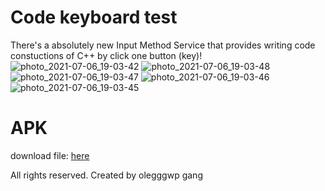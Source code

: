 # Code keyboard test
There's a absolutely new Input Method Service that provides writing code constuctions of C++ by click one button (key)!
![photo_2021-07-06_19-03-42](https://user-images.githubusercontent.com/71989490/124632669-3839d000-de8d-11eb-83a7-a08b62cd21af.jpg)
![photo_2021-07-06_19-03-48](https://user-images.githubusercontent.com/71989490/124632471-0b85b880-de8d-11eb-8182-54fac1a2bb71.jpg)
![photo_2021-07-06_19-03-47](https://user-images.githubusercontent.com/71989490/124632477-0c1e4f00-de8d-11eb-92d5-01ddcc3ee2cb.jpg)
![photo_2021-07-06_19-03-46](https://user-images.githubusercontent.com/71989490/124632485-0d4f7c00-de8d-11eb-9c4b-fe493847977a.jpg)
![photo_2021-07-06_19-03-45](https://user-images.githubusercontent.com/71989490/124632489-0de81280-de8d-11eb-99ac-71c7e96cd2e5.jpg)

# APK
download file:
[here](https://github.com/olegggwp/code_keyboard_test/raw/master/app-debug.apk)

All rights reserved.
Created by olegggwp gang
